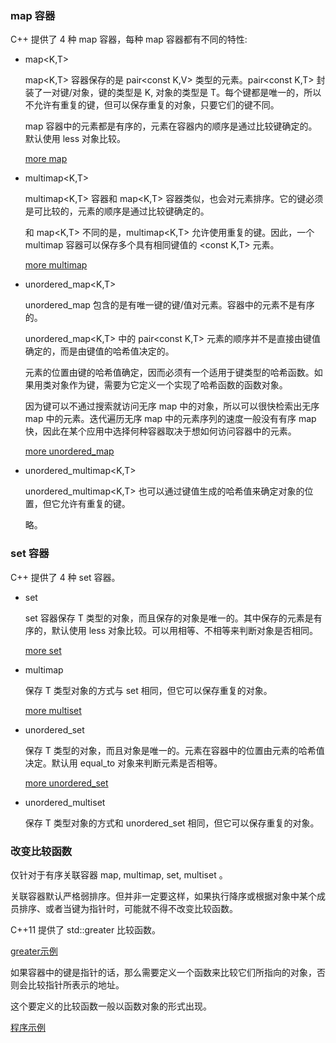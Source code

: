
### map 容器

C++ 提供了 4 种 map 容器，每种 map 容器都有不同的特性:

- map<K,T>

    map<K,T> 容器保存的是 pair<const K,V> 类型的元素。pair<const K,T> 封装了一对键/对象，键的类型是 K, 对象的类型是 T。每个键都是唯一的，所以不允许有重复的键，但可以保存重复的对象，只要它们的键不同。
    
    map 容器中的元素都是有序的，元素在容器内的顺序是通过比较键确定的。默认使用 less<T> 对象比较。

    [more map](11_Map.md)

- multimap<K,T>
    
    multimap<K,T> 容器和 map<K,T> 容器类似，也会对元素排序。它的键必须是可比较的，元素的顺序是通过比较键确定的。
    
    和 map<K,T> 不同的是，multimap<K,T> 允许使用重复的键。因此，一个 multimap 容器可以保存多个具有相同键值的 <const K,T> 元素。
    
    [more multimap](12_Multimap.md)

- unordered_map<K,T>
    
    unordered_map 包含的是有唯一键的键/值对元素。容器中的元素不是有序的。
    
    unordered_map<K,T> 中的 pair<const K,T> 元素的顺序并不是直接由键值确定的，而是由键值的哈希值决定的。
    
    元素的位置由键的哈希值确定，因而必须有一个适用于键类型的哈希函数。如果用类对象作为键，需要为它定义一个实现了哈希函数的函数对象。
     
    因为键可以不通过搜索就访问无序 map 中的对象，所以可以很快检索出无序 map 中的元素。迭代遍历无序 map 中的元素序列的速度一般没有有序 map 快，因此在某个应用中选择何种容器取决于想如何访问容器中的元素。

    [more unordered_map](13_Unordered_map.md)
    
- unordered_multimap<K,T>
    
    unordered_multimap<K,T> 也可以通过键值生成的哈希值来确定对象的位置，但它允许有重复的键。

    略。


### set 容器

C++ 提供了 4 种 set 容器。

- set<T>

    set<T> 容器保存 T 类型的对象，而且保存的对象是唯一的。其中保存的元素是有序的，默认使用 less<T> 对象比较。可以用相等、不相等来判断对象是否相同。
    
    [more set](14_Set.md)
    
- multimap<T>

    保存 T 类型对象的方式与 set<T> 相同，但它可以保存重复的对象。
    
    [more multiset](15_Multiset.md)
    
- unordered_set<T>

    保存 T 类型的对象，而且对象是唯一的。元素在容器中的位置由元素的哈希值决定。默认用 equal_to<T> 对象来判断元素是否相等。
    
    [more unordered_set](16_Unordered_set.md)
    
- unordered_multiset<T>

    保存 T 类型对象的方式和 unordered_set<T> 相同，但它可以保存重复的对象。


### 改变比较函数

仅针对于有序关联容器 map, multimap, set, multiset 。

关联容器默认严格弱排序。但并非一定要这样，如果执行降序或根据对象中某个成员排序、或者当键为指针时，可能就不得不改变比较函数。

C++11 提供了 std::greater<T> 比较函数。

[greater示例](17_RC_KeyCompare/01_greater.cpp)

如果容器中的键是指针的话，那么需要定义一个函数来比较它们所指向的对象，否则会比较指针所表示的地址。

这个要定义的比较函数一般以函数对象的形式出现。

[程序示例](17_RC_KeyCompare/02_pointer_as_key.cpp)


